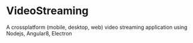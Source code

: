 # VideoStreaming
A crossplatform (mobile, desktop, web) video streaming application using Nodejs, Angular8, Electron
